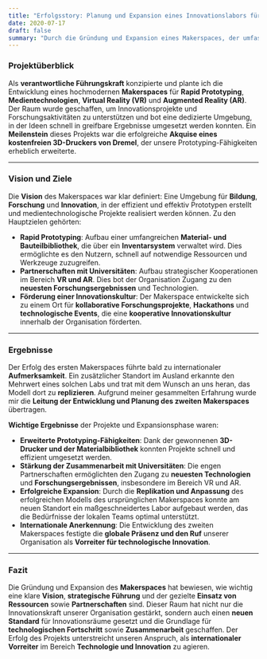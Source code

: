 ```yaml
---
title: "Erfolgsstory: Planung und Expansion eines Innovationslabors für Prototyping, VR und AR"
date: 2020-07-17
draft: false
summary: "Durch die Gründung und Expansion eines Makerspaces, der umfassende Prototyping-, VR- und AR-Möglichkeiten bietet, hat unsere Organisation nicht nur bedeutende Innovationen gefördert, sondern sich auch als internationaler Vorreiter in der technologischen Entwicklung etabliert."
---
```

### Projektüberblick

Als **verantwortliche Führungskraft** konzipierte und plante ich die Entwicklung eines hochmodernen **Makerspaces** für **Rapid Prototyping**, **Medientechnologien**, **Virtual Reality (VR)** und **Augmented Reality (AR)**. Der Raum wurde geschaffen, um Innovationsprojekte und Forschungsaktivitäten zu unterstützen und bot eine dedizierte Umgebung, in der Ideen schnell in greifbare Ergebnisse umgesetzt werden konnten. Ein **Meilenstein** dieses Projekts war die erfolgreiche **Akquise eines kostenfreien 3D-Druckers von Dremel**, der unsere Prototyping-Fähigkeiten erheblich erweiterte.

---

### Vision und Ziele

Die **Vision** des Makerspaces war klar definiert: Eine Umgebung für **Bildung**, **Forschung** und **Innovation**, in der effizient und effektiv Prototypen erstellt und medientechnologische Projekte realisiert werden können. Zu den Hauptzielen gehörten:

- **Rapid Prototyping**: Aufbau einer umfangreichen **Material- und Bauteilbibliothek**, die über ein **Inventarsystem** verwaltet wird. Dies ermöglichte es den Nutzern, schnell auf notwendige Ressourcen und Werkzeuge zuzugreifen.
- **Partnerschaften mit Universitäten**: Aufbau strategischer Kooperationen im Bereich **VR und AR**. Dies bot der Organisation Zugang zu den **neuesten Forschungsergebnissen** und Technologien.
- **Förderung einer Innovationskultur**: Der Makerspace entwickelte sich zu einem Ort für **kollaborative Forschungsprojekte**, **Hackathons** und **technologische Events**, die eine **kooperative Innovationskultur** innerhalb der Organisation förderten.

---

### Ergebnisse

Der Erfolg des ersten Makerspaces führte bald zu internationaler **Aufmerksamkeit**. Ein zusätzlicher Standort im Ausland erkannte den Mehrwert eines solchen Labs und trat mit dem Wunsch an uns heran, das Modell dort zu **replizieren**. Aufgrund meiner gesammelten Erfahrung wurde mir die **Leitung der Entwicklung und Planung des zweiten Makerspaces** übertragen.

**Wichtige Ergebnisse** der Projekte und Expansionsphase waren:

- **Erweiterte Prototyping-Fähigkeiten**: Dank der gewonnenen **3D-Drucker und der Materialbibliothek** konnten Projekte schnell und effizient umgesetzt werden.
- **Stärkung der Zusammenarbeit mit Universitäten**: Die engen Partnerschaften ermöglichten den Zugang zu **neuesten Technologien** und **Forschungsergebnissen**, insbesondere im Bereich VR und AR.
- **Erfolgreiche Expansion**: Durch die **Replikation und Anpassung** des erfolgreichen Modells des ursprünglichen Makerspaces konnte am neuen Standort ein maßgeschneidertes Labor aufgebaut werden, das die Bedürfnisse der lokalen Teams optimal unterstützt.
- **Internationale Anerkennung**: Die Entwicklung des zweiten Makerspaces festigte die **globale Präsenz und den Ruf** unserer Organisation als **Vorreiter für technologische Innovation**.

---

### Fazit

Die Gründung und Expansion des **Makerspaces** hat bewiesen, wie wichtig eine klare **Vision**, **strategische Führung** und der gezielte **Einsatz von Ressourcen** sowie **Partnerschaften** sind. Dieser Raum hat nicht nur die Innovationskraft unserer Organisation gestärkt, sondern auch einen **neuen Standard** für Innovationsräume gesetzt und die Grundlage für **technologischen Fortschritt** sowie **Zusammenarbeit** geschaffen. Der Erfolg des Projekts unterstreicht unseren Anspruch, als **internationaler Vorreiter** im Bereich **Technologie und Innovation** zu agieren.
